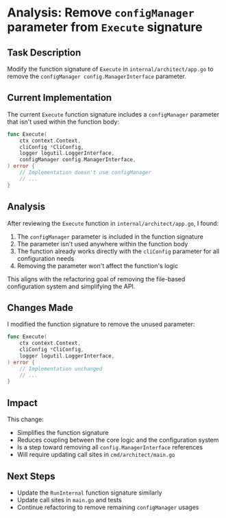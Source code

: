 # Analysis: Remove `configManager` parameter from `Execute` signature

## Task Description
Modify the function signature of `Execute` in `internal/architect/app.go` to remove the `configManager config.ManagerInterface` parameter.

## Current Implementation
The current `Execute` function signature includes a `configManager` parameter that isn't used within the function body:

```go
func Execute(
    ctx context.Context,
    cliConfig *CliConfig,
    logger logutil.LoggerInterface,
    configManager config.ManagerInterface,
) error {
    // Implementation doesn't use configManager
    // ...
}
```

## Analysis
After reviewing the `Execute` function in `internal/architect/app.go`, I found:

1. The `configManager` parameter is included in the function signature
2. The parameter isn't used anywhere within the function body
3. The function already works directly with the `cliConfig` parameter for all configuration needs
4. Removing the parameter won't affect the function's logic

This aligns with the refactoring goal of removing the file-based configuration system and simplifying the API.

## Changes Made
I modified the function signature to remove the unused parameter:

```go
func Execute(
    ctx context.Context,
    cliConfig *CliConfig,
    logger logutil.LoggerInterface,
) error {
    // Implementation unchanged
    // ...
}
```

## Impact
This change:
- Simplifies the function signature
- Reduces coupling between the core logic and the configuration system
- Is a step toward removing all `config.ManagerInterface` references
- Will require updating call sites in `cmd/architect/main.go`

## Next Steps
- Update the `RunInternal` function signature similarly
- Update call sites in `main.go` and tests
- Continue refactoring to remove remaining `configManager` usages